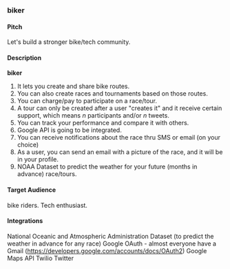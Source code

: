 ### biker

#### Pitch
Let's build a stronger bike/tech community.

#### Description
**biker**

1. It lets you create and share bike routes.  
2. You can also create races and tournaments based on those routes.
3. You can charge/pay to participate on a race/tour.
4. A tour can only be created after a user "creates it" and it receive certain support, which means _n_ participants and/or _n_ tweets.  
5. You can track your performance and compare it with others.
6. Google API is going to be integrated.
7. You can receive notifications about the race thru SMS or email (on your choice)
8. As a user, you can send an email with a picture of the race, and it will be in your profile.
9. NOAA Dataset to predict the weather for your future (months in advance) race/tours.

#### Target Audience
bike riders.
Tech enthusiast.

#### Integrations
National Oceanic and Atmospheric Administration Dataset (to predict the weather in advance for any race)
Google OAuth - almost everyone have a Gmail (https://developers.google.com/accounts/docs/OAuth2)
Google Maps API
Twilio
Twitter
